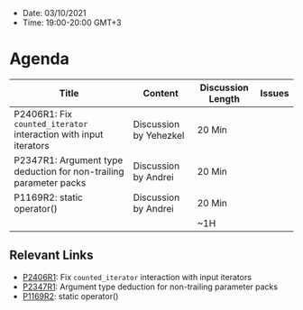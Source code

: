 * Date: 03/10/2021
* Time: 19:00-20:00 GMT+3

# Agenda

| Title | Content | Discussion Length | Issues       |
|----------|-------------|-------------|----------------|
| P2406R1: Fix `counted_iterator` interaction with input iterators | Discussion by Yehezkel | 20 Min |   |
| P2347R1: Argument type deduction for non-trailing parameter packs | Discussion by Andrei | 20 Min |   |
| P1169R2: static operator()            | Discussion by Andrei | 20 Min |   |
|                             |             | ~1H         |   |

## Relevant Links
* [P2406R1](https://yehezkelshb.github.io/cpp_proposals/P2406-counted-iterator-and-input-iterators.html): Fix `counted_iterator` interaction with input iterators
* [P2347R1](https://wg21.link/P2347): Argument type deduction for non-trailing parameter packs
* [P1169R2](https://wg21.link/P1169): static operator()
